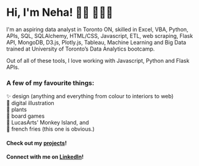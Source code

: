 # Hi, I'm Neha! 👋🏼 👩🏽‍💻

I'm an aspiring data analyst in Toronto ON, skilled in Excel, VBA, Python, APIs, SQL, SQLAlchemy, HTML/CSS, Javascript, ETL, web scraping, Flask API, MongoDB, D3.js, Plotly.js, Tableau, Machine Learning and Big Data trained at University of Toronto’s Data Analytics bootcamp. 

Out of all of these tools, I love working with Javascript, Python and Flask APIs.

### A few of my favourite things:
:sparkles: design (anything and everything from colour to interiors to web)<br>:art: digital illustration<br>:seedling: plants<br>:game_die: board games<br>:monkey: LucasArts' Monkey Island, and <br>:fries: french fries (this one is obvious.)

#### Check out my [projects](https://github.com/neha-nayeem?tab=repositories)!
#### Connect with me on [LinkedIn](https://www.linkedin.com/in/nehanayeem/)!

